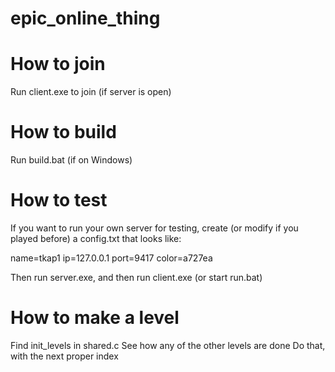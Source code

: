 # epic_online_thing

# How to join
Run client.exe to join (if server is open)

# How to build
Run build.bat (if on Windows)

# How to test
If you want to run your own server for testing, create (or modify if you played before) a config.txt that looks like:

name=tkap1
ip=127.0.0.1
port=9417
color=a727ea

Then run server.exe, and then run client.exe (or start run.bat)

# How to make a level
Find init_levels in shared.c
See how any of the other levels are done
Do that, with the next proper index